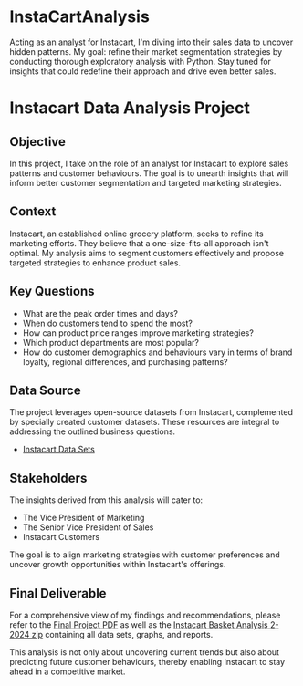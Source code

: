 # InstaCartAnalysis
Acting as an analyst for Instacart, I'm diving into their sales data to uncover hidden patterns. My goal: refine their market segmentation strategies by conducting thorough exploratory analysis with Python. Stay tuned for insights that could redefine their approach and drive even better sales.

# Instacart Data Analysis Project

## Objective
In this project, I take on the role of an analyst for Instacart to explore sales patterns and customer behaviours. The goal is to unearth insights that will inform better customer segmentation and targeted marketing strategies.

## Context
Instacart, an established online grocery platform, seeks to refine its marketing efforts. They believe that a one-size-fits-all approach isn't optimal. My analysis aims to segment customers effectively and propose targeted strategies to enhance product sales.

## Key Questions
- What are the peak order times and days?
- When do customers tend to spend the most?
- How can product price ranges improve marketing strategies?
- Which product departments are most popular?
- How do customer demographics and behaviours vary in terms of brand loyalty, regional differences, and purchasing patterns?

## Data Source
The project leverages open-source datasets from Instacart, complemented by specially created customer datasets. These resources are integral to addressing the outlined business questions.

- [Instacart Data Sets](https://www.instacart.com/datasets/grocery-shopping-2017)



## Stakeholders
The insights derived from this analysis will cater to:
- The Vice President of Marketing
- The Senior Vice President of Sales
- Instacart Customers

The goal is to align marketing strategies with customer preferences and uncover growth opportunities within Instacart's offerings.

## Final Deliverable
For a comprehensive view of my findings and recommendations, please refer to the [Final Project PDF](https://github.com/isom17/InstaCartAnalysis/files/14471685/Instacart_Final.Report_Isom.Winton.xlsx) as well as the [Instacart Basket Analysis 2-2024 zip](https://github.com/iamsrajachauhan/InstaCart/blob/main/Acheivement%204%20project.zip)
 containing all data sets, graphs, and reports.

This analysis is not only about uncovering current trends but also about predicting future customer behaviours, thereby enabling Instacart to stay ahead in a competitive market.
